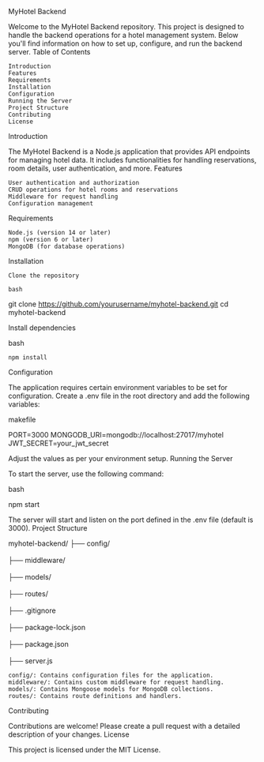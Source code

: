 MyHotel Backend

Welcome to the MyHotel Backend repository. This project is designed to handle the backend operations for a hotel management system. Below you'll find information on how to set up, configure, and run the backend server.
Table of Contents

    Introduction
    Features
    Requirements
    Installation
    Configuration
    Running the Server
    Project Structure
    Contributing
    License

Introduction

The MyHotel Backend is a Node.js application that provides API endpoints for managing hotel data. It includes functionalities for handling reservations, room details, user authentication, and more.
Features

    User authentication and authorization
    CRUD operations for hotel rooms and reservations
    Middleware for request handling
    Configuration management

Requirements

    Node.js (version 14 or later)
    npm (version 6 or later)
    MongoDB (for database operations)

Installation

    Clone the repository

    bash

git clone https://github.com/yourusername/myhotel-backend.git
cd myhotel-backend

Install dependencies

bash

    npm install

Configuration

The application requires certain environment variables to be set for configuration. Create a .env file in the root directory and add the following variables:

makefile

PORT=3000
MONGODB_URI=mongodb://localhost:27017/myhotel
JWT_SECRET=your_jwt_secret

Adjust the values as per your environment setup.
Running the Server

To start the server, use the following command:

bash

npm start

The server will start and listen on the port defined in the .env file (default is 3000).
Project Structure



myhotel-backend/
├── config/      <br/>       
├── middleware/      <br/>            
├── models/               <br/>      
├── routes/                <br/>      
├── .gitignore             <br/>      
├── package-lock.json     <br/>      
├── package.json       <br/>      
├── server.js            <br/>        

    config/: Contains configuration files for the application.
    middleware/: Contains custom middleware for request handling.
    models/: Contains Mongoose models for MongoDB collections.
    routes/: Contains route definitions and handlers.

Contributing

Contributions are welcome! Please create a pull request with a detailed description of your changes.
License

This project is licensed under the MIT License. 
